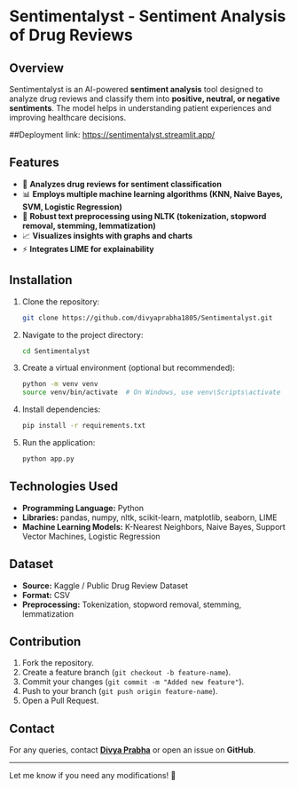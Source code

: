 # **Sentimentalyst - Sentiment Analysis of Drug Reviews**  

## **Overview**  
Sentimentalyst is an AI-powered **sentiment analysis** tool designed to analyze drug reviews and classify them into **positive, neutral, or negative sentiments**. The model helps in understanding patient experiences and improving healthcare decisions.  

##Deployment link:
https://sentimentalyst.streamlit.app/

## **Features**  
- 🏥 **Analyzes drug reviews for sentiment classification**  
- 📊 **Employs multiple machine learning algorithms (KNN, Naive Bayes, SVM, Logistic Regression)**  
- 🧹 **Robust text preprocessing using NLTK (tokenization, stopword removal, stemming, lemmatization)**  
- 📈 **Visualizes insights with graphs and charts**  
- ⚡ **Integrates LIME for explainability**  

## **Installation**  

1. Clone the repository:  
   ```sh
   git clone https://github.com/divyaprabha1805/Sentimentalyst.git
   ```  
2. Navigate to the project directory:  
   ```sh
   cd Sentimentalyst
   ```  
3. Create a virtual environment (optional but recommended):  
   ```sh
   python -m venv venv
   source venv/bin/activate  # On Windows, use venv\Scripts\activate
   ```  
4. Install dependencies:  
   ```sh
   pip install -r requirements.txt
   ```  
5. Run the application:  
   ```sh
   python app.py
   ```  

## **Technologies Used**  
- **Programming Language:** Python  
- **Libraries:** pandas, numpy, nltk, scikit-learn, matplotlib, seaborn, LIME  
- **Machine Learning Models:** K-Nearest Neighbors, Naive Bayes, Support Vector Machines, Logistic Regression  

## **Dataset**  
- **Source:** Kaggle / Public Drug Review Dataset  
- **Format:** CSV  
- **Preprocessing:** Tokenization, stopword removal, stemming, lemmatization  

## **Contribution**  
1. Fork the repository.  
2. Create a feature branch (`git checkout -b feature-name`).  
3. Commit your changes (`git commit -m "Added new feature"`).  
4. Push to your branch (`git push origin feature-name`).  
5. Open a Pull Request.  

## **Contact**  
For any queries, contact **[Divya Prabha](mailto:divyabb1805a@example.com)** or open an issue on **GitHub**.  

---

Let me know if you need any modifications! 🚀
